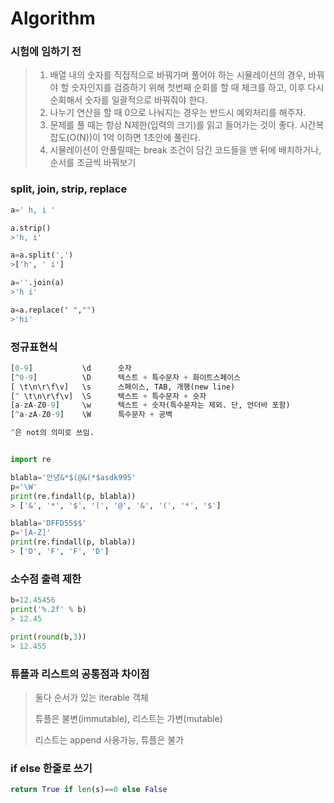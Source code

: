 # Algorithm



### 시험에 임하기 전
>1. 배열 내의 숫자를 직접적으로 바꿔가며 풀어야 하는 시뮬레이션의 경우,  바꿔야 할 숫자인지를 검증하기 위해 첫번째 순회를 할 때 체크를 하고, 이후 다시 순회해서 숫자를 일괄적으로 바꿔줘야 한다.
>2. 나누기 연산을 할 때 0으로 나눠지는 경우는 반드시 예외처리를 해주자.
>3. 문제를 풀 때는 항상 N제한(입력의 크기)를 읽고 들어가는 것이 좋다.  시간복잡도(O(N))이 1억 이하면 1초안에 풀린다.
>4. 시뮬레이션이 안풀릴때는 break 조건이 담긴 코드들을 맨 뒤에 배치하거나, 순서를 조금씩 바꿔보기








### split, join, strip, replace

```python
a=' h, i '

a.strip()
>'h, i'

a=a.split(',')
>['h', ' i']

a=''.join(a)
>'h i'

a=a.replace(" ","")
>'hi'
```



### 정규표현식

```python
[0-9]			\d		숫자
[^0-9]			\D		텍스트 + 특수문자 + 화이트스페이스
[ \t\n\r\f\v]	\s		스페이스, TAB, 개행(new line)
[^ \t\n\r\f\v]	\S		텍스트 + 특수문자 + 숫자
[a-zA-Z0-9]		\w		텍스트 + 숫자(특수문자는 제외. 단, 언더바 포함) 
[^a-zA-Z0-9]	\W		특수문자 + 공백

^은 not의 의미로 쓰임.


import re

blabla='안녕&*$(@&(*$asdk995'
p='\W'
print(re.findall(p, blabla))
> ['&', '*', '$', '(', '@', '&', '(', '*', '$']

blabla='DFFD55$$'
p='[A-Z]'
print(re.findall(p, blabla))
> ['D', 'F', 'F', 'D']
```



### 소수점 출력 제한

```python
b=12.45456
print('%.2f' % b)
> 12.45

print(round(b,3))
> 12.455
```



### 튜플과 리스트의 공통점과 차이점

>둘다 순서가 있는 iterable 객체
>
>튜플은 불변(immutable), 리스트는 가변(mutable)
>
>리스트는 append 사용가능, 튜플은 불가
>



### if else 한줄로 쓰기

```python
return True if len(s)==0 else False
```

